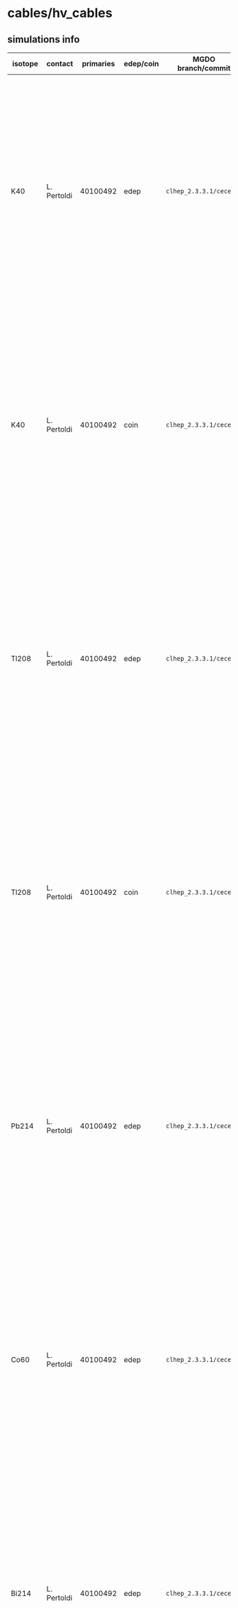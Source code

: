 # cables/hv_cables

## simulations info

| isotope | contact     | primaries     | edep/coin | MGDO branch/commit      | MaGe branch/commmit            | containers     | notes |
| ------- | ----------- | ------------- | --------- | ----------------------- | -------------------------------| -------------- | ----- |
| K40     | L. Pertoldi | 40100492      | edep      | `clhep_2.3.3.1/cece4fe` | `GERDAPhaseII-Dec2017/9fe03ca` | `g4.10.3_v2.0` | 5 files: [`000`..`003`] carry 1E07 primaries, while `004` only 100492. The number of primaries is calculated such that if you put together *all* the four parts in the cables volume (i.e. hv_cables, hv_at_holder, sig_cables and sig_at_holders) you get 1E08 primaries uniformly distributed all over the complete volume |
| K40     | L. Pertoldi | 40100492      | coin      | `clhep_2.3.3.1/cece4fe` | `GERDAPhaseII-Dec2017/9fe03ca` | `g4.10.3_v2.1` | 5 files: [`000`..`003`] carry 1E07 primaries, while `004` only 100492. The number of primaries is calculated such that if you put together *all* the four parts in the cables volume (i.e. hv_cables, hv_at_holder, sig_cables and sig_at_holders) you get 1E08 primaries uniformly distributed all over the complete volume |
| Tl208   | L. Pertoldi | 40100492      | edep      | `clhep_2.3.3.1/cece4fe` | `GERDAPhaseII-Dec2017/9fe03ca` | `g4.10.3_v2.0` | 5 files: [`000`..`003`] carry 1E07 primaries, while `004` only 100492. The number of primaries is calculated such that if you put together *all* the four parts in the cables volume (i.e. hv_cables, hv_at_holder, sig_cables and sig_at_holders) you get 1E08 primaries uniformly distributed all over the complete volume |
| Tl208   | L. Pertoldi | 40100492      | coin      | `clhep_2.3.3.1/cece4fe` | `GERDAPhaseII-Dec2017/9fe03ca` | `g4.10.3_v2.1` | 5 files: [`000`..`003`] carry 1E07 primaries, while `004` only 100492. The number of primaries is calculated such that if you put together *all* the four parts in the cables volume (i.e. hv_cables, hv_at_holder, sig_cables and sig_at_holders) you get 1E08 primaries uniformly distributed all over the complete volume |
| Pb214   | L. Pertoldi | 40100492      | edep      | `clhep_2.3.3.1/cece4fe` | `GERDAPhaseII-Dec2017/9fe03ca` | `g4.10.3_v2.0` | 5 files: [`000`..`003`] carry 1E07 primaries, while `004` only 100492. The number of primaries is calculated such that if you put together *all* the four parts in the cables volume (i.e. hv_cables, hv_at_holder, sig_cables and sig_at_holders) you get 1E08 primaries uniformly distributed all over the complete volume |
| Co60    | L. Pertoldi | 40100492      | edep      | `clhep_2.3.3.1/cece4fe` | `GERDAPhaseII-Dec2017/9fe03ca` | `g4.10.3_v2.0` | 5 files: [`000`..`003`] carry 1E07 primaries, while `004` only 100492. The number of primaries is calculated such that if you put together *all* the four parts in the cables volume (i.e. hv_cables, hv_at_holder, sig_cables and sig_at_holders) you get 1E08 primaries uniformly distributed all over the complete volume |
| Bi214   | L. Pertoldi | 40100492      | edep      | `clhep_2.3.3.1/cece4fe` | `GERDAPhaseII-Dec2017/9fe03ca` | `g4.10.3_v2.0` | 5 files: [`000`..`003`] carry 1E07 primaries, while `004` only 100492. The number of primaries is calculated such that if you put together *all* the four parts in the cables volume (i.e. hv_cables, hv_at_holder, sig_cables and sig_at_holders) you get 1E08 primaries uniformly distributed all over the complete volume |
| Bi207   | L. Pertoldi | 40100492      | edep      | `clhep_2.3.3.1/cece4fe` | `GERDAPhaseII-Dec2017/9fe03ca` | `g4.10.3_v2.0` | 5 files: [`000`..`003`] carry 1E07 primaries, while `004` only 100492. The number of primaries is calculated such that if you put together *all* the four parts in the cables volume (i.e. hv_cables, hv_at_holder, sig_cables and sig_at_holders) you get 1E08 primaries uniformly distributed all over the complete volume |
| Ac228   | L. Pertoldi | 40100492 * 10 | edep      | `clhep_2.3.3.1/cece4fe` | `GERDAPhaseII-Dec2017/9fe03ca` | `g4.10.3_v2.0` | ( 5 files: [`000`..`003`] carry 1E07 primaries, while `004` only 100492 ) * 10. The number of primaries is calculated such that if you put together *all* the four parts in the cables volume (i.e. hv_cables, hv_at_holder, sig_cables and sig_at_holders) you get 1E09 primaries uniformly distributed all over the complete volume |
| Bi212   | L. Pertoldi | 40100492 * 10 | edep      | `clhep_2.3.3.1/cece4fe` | `GERDAPhaseII-Dec2017/9fe03ca` | `g4.10.3_v2.0` | ( 5 files: [`000`..`003`] carry 1E07 primaries, while `004` only 100492 ) * 10. The number of primaries is calculated such that if you put together *all* the four parts in the cables volume (i.e. hv_cables, hv_at_holder, sig_cables and sig_at_holders) you get 1E09 primaries uniformly distributed all over the complete volume |
| Bi212   | L. Pertoldi | 40100492 * 10 | coin      | `clhep_2.3.3.1/cece4fe` | `GERDAPhaseII-Dec2017/9fe03ca` | `g4.10.3_v2.1` | ( 5 files: [`000`..`003`] carry 1E07 primaries, while `004` only 100492 ) * 10. The number of primaries is calculated such that if you put together *all* the four parts in the cables volume (i.e. hv_cables, hv_at_holder, sig_cables and sig_at_holders) you get 1E09 primaries uniformly distributed all over the complete volume |
| Pa234m  | L. Pertoldi | 40100492 * 10 | edep      | `clhep_2.3.3.1/cece4fe` | `GERDAPhaseII-Dec2017/9fe03ca` | `g4.10.3_v2.0` | ( 5 files: [`000`..`003`] carry 1E07 primaries, while `004` only 100492 ) * 10. The number of primaries is calculated such that if you put together *all* the four parts in the cables volume (i.e. hv_cables, hv_at_holder, sig_cables and sig_at_holders) you get 1E09 primaries uniformly distributed all over the complete volume |
